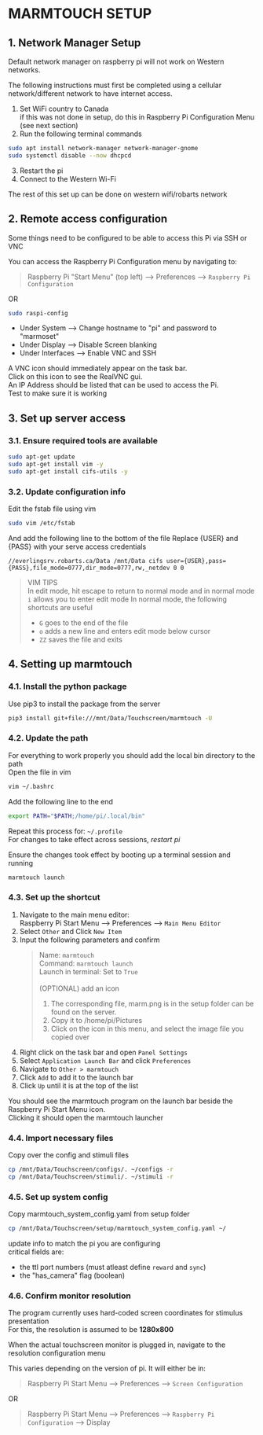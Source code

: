 # MARMTOUCH SETUP


## 1. Network Manager Setup

Default network manager on raspberry pi will not work on Western networks. 

The following instructions must first be completed using a cellular network/different network to have internet access.

1. Set WiFi country to Canada  
   if this was not done in setup, do this in Raspberry Pi Configuration Menu (see next section)
2. Run the following terminal commands
```bash
sudo apt install network-manager network-manager-gnome
sudo systemctl disable --now dhcpcd
```
3. Restart the pi
4. Connect to the Western Wi-Fi

The rest of this set up can be done on western wifi/robarts network  


## 2. Remote access configuration

Some things need to be configured to be able to access this Pi via SSH or VNC

You can access the Raspberry Pi Configuration menu by navigating to:  
> Raspberry Pi "Start Menu" (top left) --> Preferences --> `Raspberry Pi Configuration`  

OR  
```bash
sudo raspi-config
```

* Under System --> Change hostname to "pi" and password to "marmoset"
* Under Display --> Disable Screen blanking
* Under Interfaces --> Enable VNC and SSH

A VNC icon should immediately appear on the task bar.  
Click on this icon to see the RealVNC gui.  
An IP Address should be listed that can be used to access the Pi.  
Test to make sure it is working


## 3. Set up server access

### 3.1. Ensure required tools are available
```bash
sudo apt-get update
sudo apt-get install vim -y
sudo apt-get install cifs-utils -y
```

### 3.2. Update configuration info
Edit the fstab file using vim
```bash
sudo vim /etc/fstab
```
And add the following line to the bottom of the file
Replace {USER} and {PASS} with your serve access credentials
```
//everlingsrv.robarts.ca/Data /mnt/Data cifs user={USER},pass={PASS},file_mode=0777,dir_mode=0777,rw,_netdev 0 0
```

> VIM TIPS  
> In edit mode, hit escape to return to normal mode and in normal mode
> `i` allows you to enter edit mode
> In normal mode, the following shortcuts are useful
> * `G` goes to the end of the file
> * `o` adds a new line and enters edit mode below cursor
> * `ZZ` saves the file and exits


## 4. Setting up marmtouch

### 4.1. Install the python package
Use pip3 to install the package from the server
```bash
pip3 install git+file:///mnt/Data/Touchscreen/marmtouch -U
```

### 4.2. Update the path
For everything to work properly you should add the local bin directory to the path  
Open the file in vim
```bash
vim ~/.bashrc
```
Add the following line to the end
```bash
export PATH="$PATH;/home/pi/.local/bin"
```
Repeat this process for: `~/.profile`  
For changes to take effect across sessions, *restart pi*  

Ensure the changes took effect by booting up a terminal session and running
```bash
marmtouch launch
```

### 4.3. Set up the shortcut
1. Navigate to the main menu editor:  
   Raspberry Pi Start Menu --> Preferences --> `Main Menu Editor`
2. Select `Other` and Click `New Item`
3. Input the following parameters and confirm 
   > Name: `marmtouch`  
   > Command: `marmtouch launch`  
   > Launch in terminal: Set to `True`  
   > &nbsp;  
   > (OPTIONAL) add an icon
   > 1. The corresponding file, marm.png is in the setup folder can be found on the server. 
   > 2. Copy it to /home/pi/Pictures
   > 3. Click on the icon in this menu, and select the image file you copied over
4. Right click on the task bar and open `Panel Settings`
5. Select `Application Launch Bar` and click `Preferences`
6. Navigate to `Other > marmtouch`
7. Click `Add` to add it to the launch bar
8. Click `Up` until it is at the top of the list

You should see the marmtouch program on the launch bar beside the Raspberry Pi Start Menu icon.  
Clicking it should open the marmtouch launcher  

### 4.4. Import necessary files
Copy over the config and stimuli files
```bash
cp /mnt/Data/Touchscreen/configs/. ~/configs -r
cp /mnt/Data/Touchscreen/stimuli/. ~/stimuli -r
```

### 4.5. Set up system config
Copy marmtouch_system_config.yaml from setup folder
```bash
cp /mnt/Data/Touchscreen/setup/marmtouch_system_config.yaml ~/
```
update info to match the pi you are configuring  
critical fields are:
* the ttl port numbers (must atleast define `reward` and `sync`)
* the "has_camera" flag (boolean)

### 4.6. Confirm monitor resolution
The program currently uses hard-coded screen coordinates for stimulus presentation  
For this, the resolution is assumed to be **1280x800**  

When the actual touchscreen monitor is plugged in, navigate to the resolution configuration menu

This varies depending on the version of pi. It will either be in:

> Raspberry Pi Start Menu --> Preferences --> `Screen Configuration`   

OR  

> Raspberry Pi Start Menu --> Preferences --> `Raspberry Pi Configuration` --> Display
